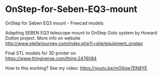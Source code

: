 # OnStep-for-Seben-EQ3-mount
OnStep for Seben EQ3 mount - Freecad  models

Adapting SEBEN EQ3 telescope mount to OnStep Goto system by Howard Dutton project.
More info on website http://www.stellarjourney.com/index.php?r=site/equipment_onstep

Final STL models for 3D printer on https://www.thingiverse.com/thing:2476084

How to this working? See my video: https://youtu.be/mOXqw7EN8YE
